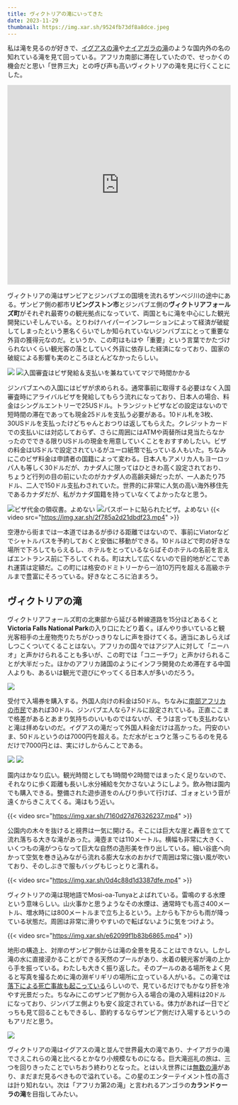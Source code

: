 ```yaml
---
title: ヴィクトリアの滝にいってきた
date: 2023-11-29
thumbnail: https://img.xar.sh/9524fb73df8a8dce.jpeg
---
```


私は滝を見るのが好きで、[イグアスの滝](/post/1648688848/)や[ナイアガラの滝](/post/1676810306/)のような国内外の名の知れている滝を見て回っている。アフリカ南部に滞在していたので、せっかくの機会だと思い「世界三大」との呼び声も高いヴィクトリアの滝を見に行くことにした。

<iframe src="https://www.google.com/maps/embed?pb=!1m14!1m8!1m3!1d25163.93477639058!2d25.84397126785431!3d-17.925331588931126!3m2!1i1024!2i768!4f13.1!3m3!1m2!1s0x194feff9da0bf2f9%3A0x8b054663df18d568!2z44O044Kj44Kv44OI44Oq44Ki44Gu5rud!5e0!3m2!1sja!2sjp!4v1700975002902!5m2!1sja!2sjp" width="100%" height="450" style="border:0;" allowfullscreen="" loading="lazy" referrerpolicy="no-referrer-when-downgrade"></iframe>

ヴィクトリアの滝はザンビアとジンバブエの国境を流れるザンベジ川の途中にある。ザンビア側の都市**リビングストン市**とジンバブエ側の**ヴィクトリアフォールズ町**がそれぞれ最寄りの観光拠点になっていて、両国ともに滝を中心にした観光開発にいそしんでいる。とりわけハイパーインフレーションによって経済が破綻してしまったという悪名くらいでしか知られていないジンバブエにとって重要な外貨の獲得元なのだ。というか、この町はもはや「重要」という言葉でかたづけられないくらい観光客の落としていく外貨に依存した経済になっており、国家の破綻による影響も実のところほとんどなかったらしい。

![](https://img.xar.sh/bd150275f2e67777.jpeg)
![入国審査はビザ発給＆支払いを兼ねていてマジで時間かかる](https://img.xar.sh/8a67f0e4d7d08722.jpeg)

ジンバブエへの入国にはビザが求められる。通常事前に取得する必要はなく入国審査時にアライバルビザを発給してもらう流れになっており、日本人の場合、料金はシングルエントリーで25USドル。トランジットビザなどの設定はないので短時間の滞在であっても現金25ドルを支払う必要がある。10ドル札を3枚、30USドルを支払ったけどちゃんとおつりは返してもらえた。クレジットカードでの支払いには対応しておらず、さらに周囲にはATMや両替所は見当たらなかったのでできる限りUSドルの現金を用意していくことをおすすめしたい。ビザの料金はUSドルで設定されているがユーロ紙幣で払っている人もいた。ちなみにこのビザ料金は申請者の国籍によって変わる。日本人もアメリカ人もヨーロッパ人も等しく30ドルだが、カナダ人に限ってはひときわ高く設定されており、ちょうど行列の目の前にいたのがカナダ人の高齢夫婦だったが、一人あたり75ドル、二人で150ドル支払わされていた。世界的に非常に人気の高い海外移住先であるカナダだが、私がカナダ国籍を持っていなくてよかったなと思う。

![ビザ代金の領収書。よめない](https://img.xar.sh/b7a591c56eac0366.jpeg)
![パスポートに貼られたビザ。よめない](https://img.xar.sh/ee3165614751a6de.jpeg)
{{< video src="https://img.xar.sh/2f785a2d21dbdf23.mp4" >}}

空港から街までは一本道ではあるが歩ける距離ではないので、事前にViatorなどでシャトルバスを予約しておくと安価に移動ができる。10ドルほどで町の好きな場所で下ろしてもらえるし、ホテルをとっているならばそのホテルの名前を言えばエントランス前に下ろしてくれる。町は大して広くないので目的地がどこであれ運賃は定額だ。この町には格安のドミトリーから一泊10万円を超える高級ホテルまで豊富にそろっている。好きなところに泊まろう。

## ヴィクトリアの滝

ヴィクトリアフォールズ町の北東部から延びる幹線道路を15分ほどあるくと**Victoria Falls National Park**の入り口にたどり着く。ぼんやり歩いていると観光客相手の土産物売りたちがひっきりなしに声を掛けてくる。適当にあしらえばしつこくついてくることはない。アフリカの国々ではアジア人に対して「ニーハオ」と声かけられることも多いが、この町では「コニーチワ」と声かけられることが大半だった。ほかのアフリカ諸国のようにインフラ開発のため滞在する中国人よりも、あるいは観光で遊びにやってくる日本人が多いのだろう。

![](https://img.xar.sh/52ffcdb713e2dfd8.jpeg)

受付で入場券を購入する。外国人向けの料金は50ドル。ちなみに[南部アフリカの市民](https://www.mofa.go.jp/mofaj/area/africa/sadc/gaiyo.html)であれば30ドル、ジンバブエ人なら7ドルに設定されている。正直ここまで格差があるとあまり気持ちのいいものではないが、そうは言っても支払わないと滝は拝めないのだ。イグアスの滝だって外国人料金だけは高かった。円安のいま、50ドルというのは7000円を超える。ただ水がヒュウと落っこちるのを見るだけで7000円とは、実にけしからんことである。

![](https://img.xar.sh/a861e9ff8ea93335.jpeg)
![](https://img.xar.sh/77053efe458d6604.jpeg)

園内はかなり広い。観光時間としても1時間や2時間ではまったく足りないので、それなりに歩く距離も長いし水分補給を欠かさないようにしよう。飲み物は園内でも購入できる。整備された遊歩道をのんびり歩いて行けば、ゴォォという音が遠くからきこえてくる。滝はもう近い。

{{< video src="https://img.xar.sh/7160d27d76326237.mp4" >}}

公園内の木々を抜けると視界は一気に開ける。そこには巨大な崖と轟音を立てて流れ落ちる大きな滝があった。滝壺までは110メートル。横幅も非常に大きく、いくつもの滝がつらなって巨大な自然の造形美を作り出している。細い谷底へ向かって空気を巻き込みながら流れる膨大な水のおかげで周囲は常に強い風が吹いており、そのしぶきで服もバッグもじっとりと濡れる。

{{< video src="https://img.xar.sh/0d4c88d1d3387dfe.mp4" >}}

ヴィクトリアの滝は現地語でMosi-oa-Tunyaとよばれている。雷鳴のする水煙という意味らしい。山火事かと思うようなその水煙は、通常時でも高さ400メートル、増水時には800メートルまで立ち上るという。上からも下からも雨が降っている状態だ。周囲は非常に滑りやすいので転ばないように気をつけよう。

{{< video src="https://img.xar.sh/e62099f1b83b6865.mp4" >}}

地形の構造上、対岸のザンビア側からは滝の全景を見ることはできない。しかし滝の水に直接浸かることができる天然のプールがあり、水着の観光客が滝の上から手を振っている。わたしも大きく振り返した。そのプールのある場所をよく見ると写真を撮るために滝の淵ギリギリの場所に立っている人がいる。この滝では[落下による死亡事故も起こっている](https://www.excite.co.jp/news/article/Techinsight_20210108_747824/)らしいので、見ているだけでもかなり肝を冷やす光景だった。ちなみにこのザンビア側から入る場合の滝の入場料は20ドルになっており、ジンバブエ側よりも安く設定されている。体力があれば一日でどっちも見て回ることもできるし、節約するならザンビア側だけ入場するというのもアリだと思う。

![](https://img.xar.sh/a7039546620c7d36.jpeg)

ヴィクトリアの滝はイグアスの滝と並んで世界最大の滝であり、ナイアガラの滝でさえこれらの滝と比べるとかなり小規模なものになる。巨大滝巡礼の旅は、三つを回りきったことでいちおう終わりとなった。とはいえ世界には[無数の滝](https://en.wikipedia.org/wiki/List_of_waterfalls)があり、まだまだ見るべきもので溢れている。この星のエンターテイメント性の高さは計り知れない。次は「アフリカ第2の滝」と言われるアンゴラの**カランドゥーラの滝**を目指してみたい。
